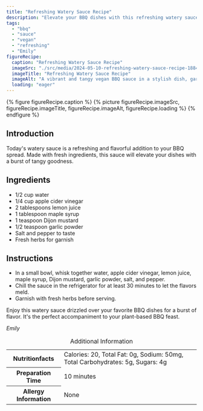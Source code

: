 ```yaml
---
title: "Refreshing Watery Sauce Recipe"
description: "Elevate your BBQ dishes with this refreshing watery sauce recipe. Bursting with tangy flavors, it's the perfect accompaniment to your plant-based BBQ feast."
tags:
  - "bbq"
  - "sauce"
  - "vegan"
  - "refreshing"
  - "Emily"
figureRecipe: 
  caption: "Refreshing Watery Sauce Recipe"
  imageSrc: "./src/media/2024-05-10-refreshing-watery-sauce-recipe-1884.png"
  imageTitle: "Refreshing Watery Sauce Recipe"
  imageAlt: "A vibrant and tangy vegan BBQ sauce in a stylish dish, garnished with fresh herbs on a serene, minimalist table setting."
  loading: "eager"
---
```


{% figure figureRecipe.caption %}
{% picture figureRecipe.imageSrc, figureRecipe.imageTitle, figureRecipe.imageAlt, figureRecipe.loading %}
{% endfigure %}

## Introduction

Today's watery sauce is a refreshing and flavorful addition to your BBQ spread. Made with fresh ingredients, this sauce will elevate your dishes with a burst of tangy goodness.

## Ingredients

* 1/2 cup water
* 1/4 cup apple cider vinegar
* 2 tablespoons lemon juice
* 1 tablespoon maple syrup
* 1 teaspoon Dijon mustard
* 1/2 teaspoon garlic powder
* Salt and pepper to taste
* Fresh herbs for garnish

## Instructions

* In a small bowl, whisk together water, apple cider vinegar, lemon juice, maple syrup, Dijon mustard, garlic powder, salt, and pepper.
* Chill the sauce in the refrigerator for at least 30 minutes to let the flavors meld.
* Garnish with fresh herbs before serving.

Enjoy this watery sauce drizzled over your favorite BBQ dishes for a burst of flavor. It's the perfect accompaniment to your plant-based BBQ feast.

*Emily*

<table><caption class='sr-only'>Additional Information</caption><tr><th>Nutritionfacts</th><td>Calories: 20, Total Fat: 0g, Sodium: 50mg, Total Carbohydrates: 5g, Sugars: 4g&nbsp;</td></tr><tr><th>Preparation Time</th><td>10 minutes&nbsp;</td></tr><tr><th>Allergy Information</th><td>None&nbsp;</td></tr></table>

